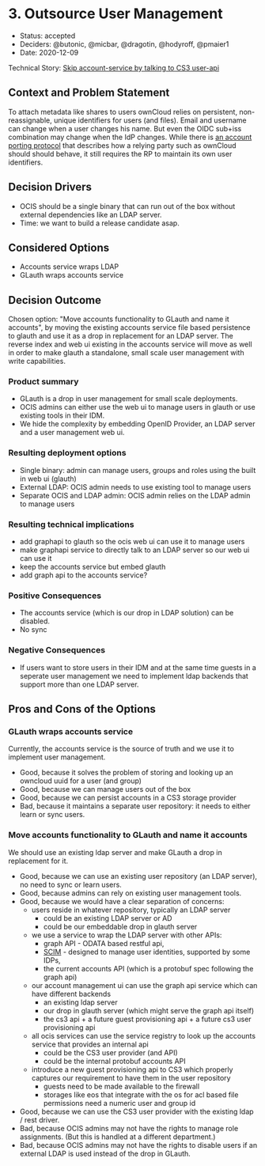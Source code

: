 # 3. Outsource User Management

* Status: accepted <!-- optional -->
* Deciders: @butonic, @micbar, @dragotin, @hodyroff, @pmaier1 <!-- optional -->
* Date: 2020-12-09 <!-- optional -->

Technical Story: [Skip account-service by talking to CS3 user-api](https://github.com/owncloud/ocis/pull/1020) <!-- optional -->

## Context and Problem Statement

To attach metadata like shares to users ownCloud relies on persistent, non-reassignable, unique identifiers for users (and files). Email and username can change when a user changes his name. But even the OIDC sub+iss combination may change when the IdP changes. While there is [an account porting protocol](https://openid.net/specs/openid-connect-account-porting-1_0.html) that describes how a relying party such as ownCloud should should behave, it still requires the RP to maintain its own user identifiers.

## Decision Drivers <!-- optional -->

* OCIS should be a single binary that can run out of the box without external dependencies like an LDAP server.
* Time: we want to build a release candidate asap.

## Considered Options

* Accounts service wraps LDAP
* GLauth wraps accounts service

## Decision Outcome

Chosen option: "Move accounts functionality to GLauth and name it accounts", by moving the existing accounts service file based persistence to glauth and use it as a drop in replacement for an LDAP server. The reverse index and web ui existing in the accounts service will move as well in order to make glauth a standalone, small scale user management with write capabilities.

### Product summary
- GLauth is a drop in user management for small scale deployments.
- OCIS admins can either use the web ui to manage users in glauth or use existing tools in their IDM.
- We hide the complexity by embedding OpenID Provider, an LDAP server and a user management web ui.

### Resulting deployment options
- Single binary: admin can manage users, groups and roles using the built in web ui (glauth)
- External LDAP: OCIS admin needs to use existing tool to manage users
- Separate OCIS and LDAP admin: OCIS admin relies on the LDAP admin to manage users

### Resulting technical implications
- add graphapi to glauth so the ocis web ui can use it to manage users
- make graphapi service to directly talk to an LDAP server so our web ui can use it
- keep the accounts service but embed glauth
- add graph api to the accounts service?

### Positive Consequences <!-- optional -->

* The accounts service (which is our drop in LDAP solution) can be disabled.
* No sync

### Negative Consequences <!-- optional -->

* If users want to store users in their IDM and at the same time guests in a seperate user management we need to implement ldap backends that support more than one LDAP server.

## Pros and Cons of the Options <!-- optional -->

### GLauth wraps accounts service

Currently, the accounts service is the source of truth and we use it to implement user management. <!-- optional -->

* Good, because it solves the problem of storing and looking up an owncloud uuid for a user (and group)
* Good, because we can manage users out of the box
* Good, because we can persist accounts in a CS3 storage provider
* Bad, because it maintains a separate user repository: it needs to either learn or sync users.

### Move accounts functionality to GLauth and name it accounts

We should use an existing ldap server and make GLauth a drop in replacement for it. <!-- optional -->

* Good, because we can use an existing user repository (an LDAP server), no need to sync or learn users.
* Good, because admins can rely on existing user management tools.
* Good, because we would have a clear separation of concerns:
  - users reside in whatever repository, typically an LDAP server
    - could be an existing LDAP server or AD
    - could be our embeddable drop in glauth server
  - we use a service to wrap the LDAP server with other APIs:
    - graph API - ODATA based restful api,
    - [SCIM](http://www.simplecloud.info/) - designed to manage user identities, supported by some IDPs,
    - the current accounts API (which is a protobuf spec following the graph api)
  - our account management ui can use the graph api service which can have different backends
    - an existing ldap server
    - our drop in glauth server (which might serve the graph api itself)
    - the cs3 api + a future guest provisioning api + a future cs3 user provisioning api 
  - all ocis services can use the service registry to look up the accounts service that provides an internal api
    - could be the CS3 user provider (and API)
    - could be the internal protobuf accounts API
  - introduce a new guest provisioning api to CS3 which properly captures our requirement to have them in the user repository
    - guests need to be made available to the firewall
    - storages like eos that integrate with the os for acl based file permissions need a numeric user and group id
* Good, because we can use the CS3 user provider with the existing ldap / rest driver.
* Bad, because OCIS admins may not have the rights to manage role assignments. (But this is handled at a different department.) 
* Bad, because OCIS admins may not have the rights to disable users if an external LDAP is used instead of the drop in GLauth.
